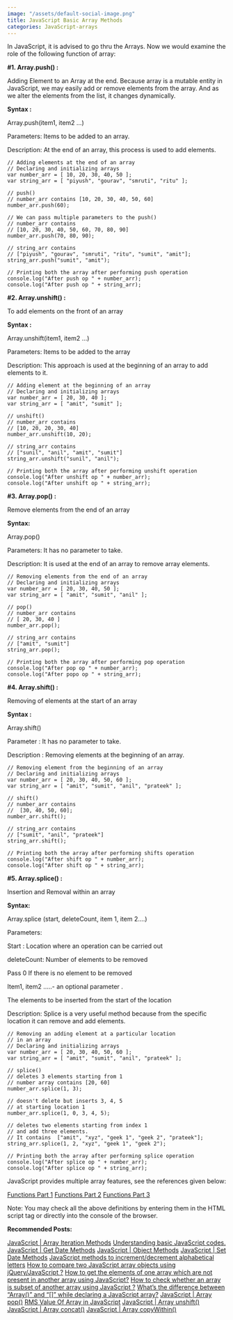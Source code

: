 ```yaml
---
image: "/assets/default-social-image.png"
title: JavaScript Basic Array Methods
categories: JavaScript-arrays
---
```


In JavaScript, it is advised to go thru the Arrays. Now we would examine the role of the following function of array:

**#1. Array.push() :**

Adding Element to an Array at the end. Because array is a mutable entity in JavaScript, we may easily add or remove elements from the array. And as we alter the elements from the list, it changes dynamically.

**Syntax :**

Array.push(item1, item2 …)

Parameters: Items to be added to an array.

Description: At the end of an array, this process is used to add elements.

```
// Adding elements at the end of an array 
// Declaring and initializing arrays 
var number_arr = [ 10, 20, 30, 40, 50 ]; 
var string_arr = [ "piyush", "gourav", "smruti", "ritu" ]; 
  
// push() 
// number_arr contains [10, 20, 30, 40, 50, 60] 
number_arr.push(60); 
  
// We can pass multiple parameters to the push() 
// number_arr contains 
// [10, 20, 30, 40, 50, 60, 70, 80, 90] 
number_arr.push(70, 80, 90); 
  
// string_arr contains 
// ["piyush", "gourav", "smruti", "ritu", "sumit", "amit"]; 
string_arr.push("sumit", "amit"); 
  
// Printing both the array after performing push operation 
console.log("After push op " + number_arr); 
console.log("After push op " + string_arr); 
```

**#2. Array.unshift() :**

To add elements on the front of an array

**Syntax :**

Array.unshift(item1, item2 …)

Parameters: Items to be added to the array

Description: This approach is used at the beginning of an array to add elements to it.

```
// Adding element at the beginning of an array 
// Declaring and initializing arrays 
var number_arr = [ 20, 30, 40 ]; 
var string_arr = [ "amit", "sumit" ]; 
  
// unshift() 
// number_arr contains 
// [10, 20, 20, 30, 40] 
number_arr.unshift(10, 20); 
  
// string_arr contains 
// ["sunil", "anil", "amit", "sumit"] 
string_arr.unshift("sunil", "anil"); 
  
// Printing both the array after performing unshift operation 
console.log("After unshift op " + number_arr); 
console.log("After unshift op " + string_arr); 
```

**#3. Array.pop() :**

Remove elements from the end of an array

**Syntax:**

Array.pop()

Parameters: It has no parameter to take.

Description: It is used at the end of an array to remove array elements.

```
// Removing elements from the end of an array 
// Declaring and initializing arrays 
var number_arr = [ 20, 30, 40, 50 ]; 
var string_arr = [ "amit", "sumit", "anil" ]; 
  
// pop() 
// number_arr contains 
// [ 20, 30, 40 ] 
number_arr.pop(); 
  
// string_arr contains 
// ["amit", "sumit"] 
string_arr.pop(); 
  
// Printing both the array after performing pop operation 
console.log("After pop op " + number_arr); 
console.log("After popo op " + string_arr); 
```

**#4. Array.shift() :**

Removing of elements at the start of an array

**Syntax :**

Array.shift()

Parameter : It has no parameter to take.

Description : Removing elements at the beginning of an array.

```
// Removing element from the beginning of an array 
// Declaring and initializing arrays 
var number_arr = [ 20, 30, 40, 50, 60 ]; 
var string_arr = [ "amit", "sumit", "anil", "prateek" ]; 
  
// shift() 
// number_arr contains 
//  [30, 40, 50, 60]; 
number_arr.shift(); 
  
// string_arr contains 
// ["sumit", "anil", "prateek"] 
string_arr.shift(); 
  
// Printing both the array after performing shifts operation 
console.log("After shift op " + number_arr); 
console.log("After shift op " + string_arr); 
```

**#5. Array.splice() :**

Insertion and Removal within an array

**Syntax:**

Array.splice (start, deleteCount, item 1, item 2….) 

Parameters:  

Start : Location where an operation can be carried out

deleteCount: Number of elements to be removed

Pass 0 If there is no element to be removed

Item1, item2 …..- an optional parameter . 

The elements to be inserted from the start of the location

Description: Splice is a very useful method because from the specific location it can remove and add elements.

```
// Removing an adding element at a particular location 
// in an array 
// Declaring and initializing arrays 
var number_arr = [ 20, 30, 40, 50, 60 ]; 
var string_arr = [ "amit", "sumit", "anil", "prateek" ]; 
  
// splice() 
// deletes 3 elements starting from 1 
// number array contains [20, 60] 
number_arr.splice(1, 3); 
  
// doesn't delete but inserts 3, 4, 5 
// at starting location 1 
number_arr.splice(1, 0, 3, 4, 5); 
  
// deletes two elements starting from index 1 
// and add three elements. 
// It contains  ["amit", "xyz", "geek 1", "geek 2", "prateek"]; 
string_arr.splice(1, 2, "xyz", "geek 1", "geek 2"); 
  
// Printing both the array after performing splice operation 
console.log("After splice op " + number_arr); 
console.log("After splice op " + string_arr); 
```

JavaScript provides multiple array features, see the references given below:

[Functions Part 1](https://www.geeksforgeeks.org/must-use-javascript-array-functions-part-1/)
[Functions Part 2](https://www.geeksforgeeks.org/must-use-javascript-array-functions-part-2/)
[Functions Part 3](https://www.geeksforgeeks.org/must-use-javascript-array-functions-part-3/)

Note: You may check all the above definitions by entering them in the HTML script tag or directly into the console of the browser.

**Recommended Posts:**

[JavaScript | Array Iteration Methods](https://www.geeksforgeeks.org/javascript-array-iteration-methods/)
[Understanding basic JavaScript codes.](https://www.geeksforgeeks.org/understanding-basic-javascript-codes/)
[JavaScript | Get Date Methods](https://www.geeksforgeeks.org/javascript-get-date-methods/)
[JavaScript | Object Methods](https://www.geeksforgeeks.org/javascript-object-methods/)
[JavaScript | Set Date Methods](https://www.geeksforgeeks.org/javascript-set-date-methods/)
[JavaScript methods to increment/decrement alphabetical letters](https://www.geeksforgeeks.org/javascript-methods-to-increment-decrement-alphabetical-letters/)
[How to compare two JavaScript array objects using jQuery/JavaScript ?](https://www.geeksforgeeks.org/how-to-compare-two-javascript-array-objects-using-jquery-javascript/)
[How to get the elements of one array which are not present in another array using JavaScript?](https://www.geeksforgeeks.org/how-to-get-the-elements-of-one-array-which-are-not-present-in-another-array-using-javascript/)
[How to check whether an array is subset of another array using JavaScript ?](https://www.geeksforgeeks.org/how-to-check-whether-an-array-is-subset-of-another-array-using-javascript/)
[What’s the difference between “Array()” and “[]” while declaring a JavaScript array?](https://www.geeksforgeeks.org/whats-the-difference-between-array-and-while-declaring-a-javascript-array/)
[JavaScript | Array pop()](https://www.geeksforgeeks.org/javascript-array-prototype-pop/)
[RMS Value Of Array in JavaScript](https://www.geeksforgeeks.org/rms-value-of-array-in-javascript/)
[JavaScript | Array unshift()](https://www.geeksforgeeks.org/javascript-array-prototype-unshift-function/)
[JavaScript | Array concat()](https://www.geeksforgeeks.org/javascript-array-prototype-concat-function/)
[JavaScript | Array copyWithin()](https://www.geeksforgeeks.org/javascript-array-copywithin/)